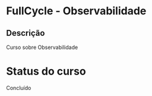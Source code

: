 # FullCycle - Observabilidade

## Descrição

Curso sobre Observabilidade

# Status do curso

Concluído